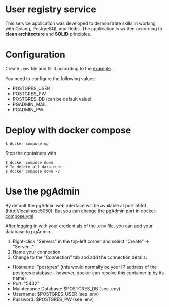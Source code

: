# User registry service

This service application was developed to demonstrate skills in working with Golang, PostgreSQL and Redis.
The application is written according to __clean architecture__ and __SOLID__ principles.

# Configuration

Сreate `.env` file and fill it according to the [example](./.env_example).

You need to configure the following values:

- POSTGRES_USER
- POSTGRES_PW
- POSTGRES_DB (can be default value)
- PGADMIN_MAIL
- PGADMIN_PW

# Deploy with docker compose

``` shell
$ docker compose up
```

Stop the containers with
``` shell
$ docker compose down
# To delete all data run:
$ docker compose down -v
```

# Use the pgAdmin 
By default the pgAdmin web interface will be available at port 5050 (http://localhost:5050). But you can change the pgAdmin port in [docker-compose.yml](./docker-compose.yml)

After logging in with your credentials of the .env file, you can add your database to pgAdmin. 
1. Right-click "Servers" in the top-left corner and select "Create" -> "Server..."
2. Name your connection
3. Change to the "Connection" tab and add the connection details:
- Hostname: "postgres" (this would normally be your IP address of the postgres database - however, docker can resolve this container ip by its name)
- Port: "5432"
- Maintenance Database: $POSTGRES_DB (see .env)
- Username: $POSTGRES_USER (see .env)
- Password: $POSTGRES_PW (see .env)
